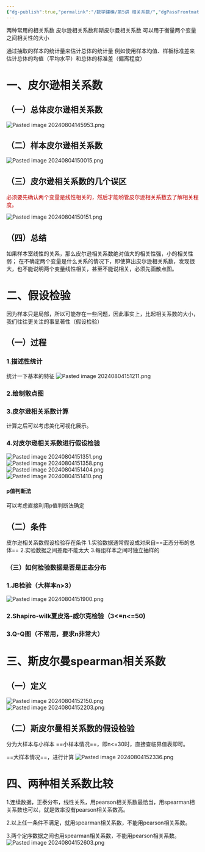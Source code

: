 ```yaml
---
{"dg-publish":true,"permalink":"/数学建模/第5讲 相关系数/","dgPassFrontmatter":true,"created":"2024-08-04T14:57:10.002+08:00","updated":"2024-08-04T15:26:10.503+08:00"}
---
```


两种常用的相关系数
皮尔逊相关系数和斯皮尔曼相关系数
可以用于衡量两个变量之间相关性的大小

通过抽取的样本的统计量来估计总体的统计量
例如使用样本均值、样板标准差来估计总体的均值（平均水平）和总体的标准差（偏离程度）

# 一、皮尔逊相关系数
## （一）总体皮尔逊相关系数
![Pasted image 20240804145953.png](/img/user/Pasted%20image%2020240804145953.png)

## （二）样本皮尔逊相关系数
![Pasted image 20240804150015.png](/img/user/Pasted%20image%2020240804150015.png)

## （三）皮尔逊相关系数的几个误区
<font color="#c00000">必须要先确认两个变量是线性相关的，然后才能哟管皮尔逊相关系数去了解相关程度。</font>

![Pasted image 20240804150151.png](/img/user/Pasted%20image%2020240804150151.png)

## （四）总结
如果样本室线性的关系，那么皮尔逊相关系数绝对值大的相关性强，小的相关性弱；
在不确定两个变量是什么关系的情况下，即使算出皮尔逊相关系数，发现很大，也不能说明两个变量线性相关，甚至不能说相关，必须先画散点图。

# 二、假设检验
因为样本只是局部，所以可能存在一些问题，因此事实上，比起相关系数的大小，我们往往更关注的事显著性（假设检验）

## （一）过程
### 1.描述性统计
统计一下基本的特征
![Pasted image 20240804151211.png](/img/user/Pasted%20image%2020240804151211.png)

### 2.绘制散点图
### 3.皮尔逊相关系数计算
计算之后可以考虑美化可视化展示。

### 4.对皮尔逊相关系数进行假设检验
![Pasted image 20240804151351.png](/img/user/Pasted%20image%2020240804151351.png)
![Pasted image 20240804151358.png](/img/user/Pasted%20image%2020240804151358.png)
![Pasted image 20240804151404.png](/img/user/Pasted%20image%2020240804151404.png)
![Pasted image 20240804151410.png](/img/user/Pasted%20image%2020240804151410.png)
#### p值判断法
可以考虑直接利用p值判断法确定

## （二）条件
皮尔逊相关系数假设检验存在条件
1.实验数据通常假设成对来自==正态分布的总体==
2.实验数据之间差距不能太大
3.每组样本之间时独立抽样的

### （三）如何检验数据是否是正态分布
### 1.JB检验（大样本n>3）
![Pasted image 20240804151900.png](/img/user/Pasted%20image%2020240804151900.png)

### 2.Shapiro-wilk夏皮洛-威尔克检验（3<=n<=50)

### 3.Q-Q图（不常用，要求n非常大）

# 三、斯皮尔曼spearman相关系数
## （一）定义
![Pasted image 20240804152150.png](/img/user/Pasted%20image%2020240804152150.png)
![Pasted image 20240804152203.png](/img/user/Pasted%20image%2020240804152203.png)

## （二）斯皮尔曼相关系数的假设检验
分为大样本与小样本
==小样本情况==，即n<=30时，直接查临界值表即可。

==大样本情况==，进行计算
![Pasted image 20240804152336.png](/img/user/Pasted%20image%2020240804152336.png)

# 四、两种相关系数比较
1.连续数据，正泰分布，线性关系，用pearson相关系数最恰当，用spearman相关系数也可以，就是效率没有pearson相关系数高。

2.以上任一条件不满足，就用spearman相关系数，不能用pearson相关系数。

3.两个定序数据之间也用spearman相关系数，不能用pearson相关系数。
![Pasted image 20240804152603.png](/img/user/Pasted%20image%2020240804152603.png)







